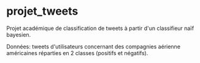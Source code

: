 # projet_tweets

Projet académique de classification de tweets à partir d'un classifieur naïf bayesien.

Données: tweets d'utilisateurs concernant des compagnies aérienne américaines réparties en 2 classes (positifs et négatifs).

